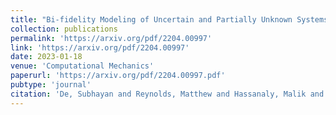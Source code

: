 ```yaml
---
title: "Bi-fidelity Modeling of Uncertain and Partially Unknown Systems using DeepONets"
collection: publications
permalink: 'https://arxiv.org/pdf/2204.00997'
link: 'https://arxiv.org/pdf/2204.00997'
date: 2023-01-18
venue: 'Computational Mechanics'
paperurl: 'https://arxiv.org/pdf/2204.00997.pdf'
pubtype: 'journal'
citation: 'De, Subhayan and Reynolds, Matthew and Hassanaly, Malik and King, Ryan N. and Doostan, Alireza (2023)&quot; Bi-fidelity Modeling of Uncertain and Partially Unknown Systems using DeepONets.&quot; <i>Computational Mechanics</i>. XX(X), XXXX'
---
```

